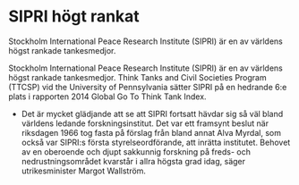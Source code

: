 # SIPRI högt rankat

Stockholm International Peace Research Institute (SIPRI) är en av världens högst rankade tankesmedjor.

Stockholm International Peace Research Institute (SIPRI) är en av världens högst rankade tankesmedjor. Think Tanks and Civil Societies Program (TTCSP) vid the University of Pennsylvania sätter SIPRI på en hedrande 6:e plats i rapporten 2014 Global Go To Think Tank Index.

- Det är mycket glädjande att se att SIPRI fortsatt hävdar sig så väl bland världens ledande forskningsinstitut. Det var ett framsynt beslut när riksdagen 1966 tog fasta på förslag från bland annat Alva Myrdal, som också var SIPRI:s första styrelseordförande, att inrätta institutet. Behovet av en oberoende och djupt sakkunnig forskning på freds- och nedrustningsområdet kvarstår i allra högsta grad idag, säger utrikesminister Margot Wallström.
